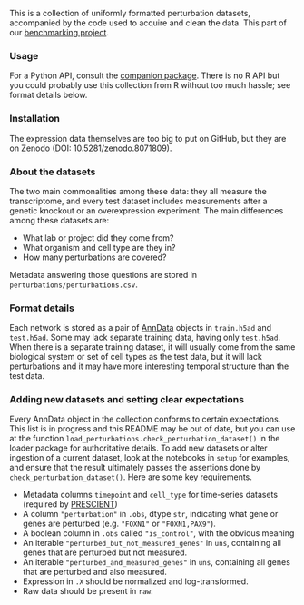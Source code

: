
This is a collection of uniformly formatted perturbation datasets, accompanied by the code used to acquire and clean the data. This part of our [benchmarking project](https://github.com/ekernf01/perturbation_benchmarking).

### Usage

For a Python API, consult the [companion package](https://github.com/ekernf01/load_perturbations). There is no R API but you could probably use this collection from R without too much hassle; see format details below.

### Installation

The expression data themselves are too big to put on GitHub, but they are on Zenodo (DOI: 10.5281/zenodo.8071809). 

### About the datasets 

The two main commonalities among these data: they all measure the transcriptome, and every test dataset includes measurements after a genetic knockout or an overexpression experiment. The main differences among these datasets are:

- What lab or project did they come from?
- What organism and cell type are they in?
- How many perturbations are covered?

Metadata answering those questions are stored in `perturbations/perturbations.csv`. 

### Format details 

Each network is stored as a pair of [AnnData](https://anndata.readthedocs.io/en/latest/index.html) objects in `train.h5ad` and `test.h5ad`. Some may lack separate training data, having only `test.h5ad`. When there is a separate training dataset, it will usually come from the same biological system or set of cell types as the test data, but it will lack perturbations and it may have more interesting temporal structure than the test data. 

### Adding new datasets and setting clear expectations

Every AnnData object in the collection conforms to certain expectations. This list is in progress and this README may be out of date, but you can use at the function `load_perturbations.check_perturbation_dataset()` in the loader package for authoritative details. To add new datasets or alter ingestion of a current dataset, look at the notebooks in `setup` for examples, and ensure that the result ultimately passes the assertions done by `check_perturbation_dataset()`. Here are some key requirements.

- Metadata columns `timepoint` and `cell_type` for time-series datasets (required by [PRESCIENT](https://cgs.csail.mit.edu/prescient/file_formats/))
- A column `"perturbation"` in `.obs`, dtype `str`, indicating what gene or genes are perturbed (e.g. `"FOXN1"` or `"FOXN1,PAX9"`).
- A boolean column in `.obs` called `"is_control"`, with the obvious meaning
- An iterable `"perturbed_but_not_measured_genes"` in `uns`, containing all genes that are perturbed but not measured.
- An iterable `"perturbed_and_measured_genes"` in `uns`, containing all genes that are perturbed and also measured.
- Expression in `.X` should be normalized and log-transformed. 
- Raw data should be present in `raw`.
 
